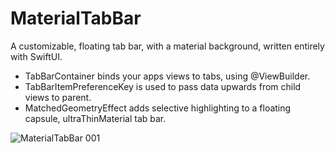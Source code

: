 # MaterialTabBar
A customizable, floating tab bar, with a material background, written entirely with SwiftUI.

- TabBarContainer binds your apps views to tabs, using @ViewBuilder.
- TabBarItemPreferenceKey is used to pass data upwards from child views to parent.
- MatchedGeometryEffect adds selective highlighting to a floating capsule, ultraThinMaterial tab bar.

![MaterialTabBar 001](https://github.com/bodhichristian/MaterialTabBar/assets/110639779/d3879b84-0ff6-44c2-8a16-ff745c95a1e4)
